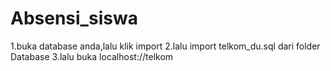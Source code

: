 # Absensi_siswa
1.buka database anda,lalu klik import
2.lalu import telkom_du.sql dari folder Database
3.lalu buka localhost://telkom
